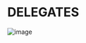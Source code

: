 # DELEGATES
![image](https://image.noelshack.com/fichiers/2024/19/7/1715530131-imagen-2024-05-12-180850938.png)
